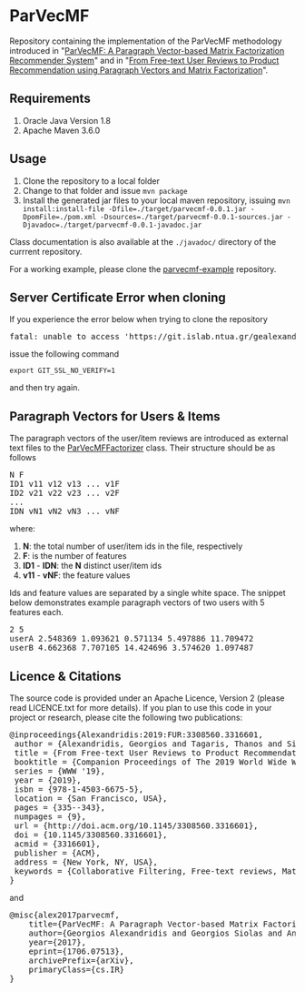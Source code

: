 # ParVecMF

Repository containing the implementation of the ParVecMF methodology introduced in "[ParVecMF: A Paragraph Vector-based Matrix Factorization Recommender System](https://arxiv.org/abs/1706.07513)" and in "[From Free-text User Reviews to Product Recommendation using Paragraph Vectors and Matrix Factorization](https://doi.org/10.1145/3308560.3316601)".

## Requirements

1. Oracle Java Version 1.8
2. Apache Maven 3.6.0

## Usage

1. Clone the repository to a local folder 
2. Change to that folder and issue ```mvn package```
3. Install the generated jar files to your local maven repository, issuing ```mvn install:install-file -Dfile=./target/parvecmf-0.0.1.jar -DpomFile=./pom.xml -Dsources=./target/parvecmf-0.0.1-sources.jar -Djavadoc=./target/parvecmf-0.0.1-javadoc.jar```

Class documentation is also available at the ```./javadoc/``` directory of the currrent repository.

For a working example, please clone the [parvecmf-example](https://git.islab.ntua.gr/gealexandri/parvecmf-example) repository.

## Server Certificate Error when cloning

If you experience the error below when trying to clone the repository

<pre>
fatal: unable to access 'https://git.islab.ntua.gr/gealexandri/parvecmf-example.git/': server certificate verification failed. CAfile: /etc/ssl/certs/ca-certificates.crt CRLfile: none
</pre>

issue the following command 

```export GIT_SSL_NO_VERIFY=1``` 

and then try again.

## Paragraph Vectors for Users & Items

The paragraph vectors of the user/item reviews are introduced as external text files to the [ParVecMFFactorizer](https://git.islab.ntua.gr/gealexandri/parvecmf/src/master/javadoc/islab/parvecmf/factorizer/ParVecMFFactorizer.html) class. Their structure should be as follows

<pre>
N F
ID1 v11 v12 v13 ... v1F
ID2 v21 v22 v23 ... v2F
...
IDN vN1 vN2 vN3 ... vNF
</pre>

where:
1. **N**: the total number of user/item ids in the file, respectively
2. **F**: is the number of features
3. **ID1** - **IDN**: the **N** distinct user/item ids
4. **v11** - **vNF**: the feature values

Ids and feature values are separated by a single white space. The snippet below demonstrates example paragraph vectors of two users with 5 features each.

<pre>
2 5
userA 2.548369 1.093621 0.571134 5.497886 11.709472
userB 4.662368 7.707105 14.424696 3.574620 1.097487
</pre>
 

## Licence & Citations

The source code is provided under an Apache Licence, Version 2 (please read LICENCE.txt for more details). If you plan to use this code in your project or research, please cite the following two publications:

<pre>
@inproceedings{Alexandridis:2019:FUR:3308560.3316601,
 author = {Alexandridis, Georgios and Tagaris, Thanos and Siolas, Giorgos and Stafylopatis, Andreas},
 title = {From Free-text User Reviews to Product Recommendation Using Paragraph Vectors and Matrix Factorization},
 booktitle = {Companion Proceedings of The 2019 World Wide Web Conference},
 series = {WWW '19},
 year = {2019},
 isbn = {978-1-4503-6675-5},
 location = {San Francisco, USA},
 pages = {335--343},
 numpages = {9},
 url = {http://doi.acm.org/10.1145/3308560.3316601},
 doi = {10.1145/3308560.3316601},
 acmid = {3316601},
 publisher = {ACM},
 address = {New York, NY, USA},
 keywords = {Collaborative Filtering, Free-text reviews, Matrix Factorization, Maximum A-posteriori Estimation, Neural Language Processing, Paragraph Vectors, Recommender Systems, Word2Vec},
} 
</pre>

and

<pre>
@misc{alex2017parvecmf,
    title={ParVecMF: A Paragraph Vector-based Matrix Factorization Recommender System},
    author={Georgios Alexandridis and Georgios Siolas and Andreas Stafylopatis},
    year={2017},
    eprint={1706.07513},
    archivePrefix={arXiv},
    primaryClass={cs.IR}
}
</pre>